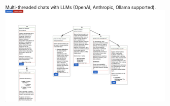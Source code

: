 Multi-threaded chats with LLMs (OpenAI, Anthropic, Ollama supported).
![ai-threads screenshot](./public/ai-threads.png)